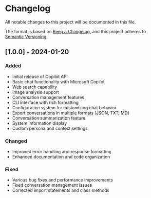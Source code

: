 # Changelog

All notable changes to this project will be documented in this file.

The format is based on [Keep a Changelog](https://keepachangelog.com/en/1.0.0/),
and this project adheres to [Semantic Versioning](https://semver.org/spec/v2.0.0.html).

## [1.0.0] - 2024-01-20

### Added
- Initial release of Copilot API
- Basic chat functionality with Microsoft Copilot
- Web search capability
- Image analysis support
- Conversation management features
- CLI interface with rich formatting
- Configuration system for customizing chat behavior
- Export conversations in multiple formats (JSON, TXT, MD)
- Conversation summarization feature
- System information display
- Custom persona and context settings

### Changed
- Improved error handling and response formatting
- Enhanced documentation and code organization

### Fixed
- Various bug fixes and performance improvements
- Fixed conversation management issues
- Corrected import statements and class methods
